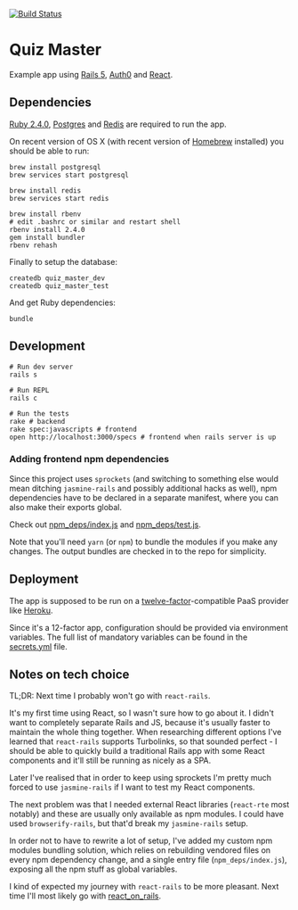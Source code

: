 [![Build Status](https://travis-ci.org/spect88/quiz-master.svg?branch=master)](https://travis-ci.org/spect88/quiz-master)

# Quiz Master

Example app using [Rails 5][1], [Auth0][2] and [React][3].

## Dependencies

[Ruby 2.4.0][4], [Postgres][5] and [Redis][6] are required to run the app.

On recent version of OS X (with recent version of [Homebrew][7] installed)
you should be able to run:

```shell
brew install postgresql
brew services start postgresql

brew install redis
brew services start redis

brew install rbenv
# edit .bashrc or similar and restart shell
rbenv install 2.4.0
gem install bundler
rbenv rehash
```

Finally to setup the database:

```shell
createdb quiz_master_dev
createdb quiz_master_test
```

And get Ruby dependencies:

```shell
bundle
```

## Development

```shell
# Run dev server
rails s

# Run REPL
rails c

# Run the tests
rake # backend
rake spec:javascripts # frontend
open http://localhost:3000/specs # frontend when rails server is up
```

### Adding frontend npm dependencies

Since this project uses `sprockets` (and switching to something else would
mean ditching `jasmine-rails` and possibly additional hacks as well), npm
dependencies have to be declared in a separate manifest, where you can
also make their exports global.

Check out [npm\_deps/index.js](npm_deps/index.js) and
[npm\_deps/test.js](npm_deps/test.js).

Note that you'll need `yarn` (or `npm`) to  bundle the modules if you make
any changes. The output bundles are checked in to the repo for simplicity.

## Deployment

The app is supposed to be run on a [twelve-factor][8]-compatible PaaS provider
like [Heroku][9].

Since it's a 12-factor app, configuration should be provided via environment
variables. The full list of mandatory variables can be found in the
[secrets.yml](config/secrets.yml) file.

## Notes on tech choice

TL;DR: Next time I probably won't go with `react-rails`.

It's my first time using React, so I wasn't sure how to go about it. I didn't
want to completely separate Rails and JS, because it's usually faster to
maintain the whole thing together. When researching different options I've
learned that `react-rails` supports Turbolinks, so that sounded perfect -
I should be able to quickly build a traditional Rails app with some React
components and it'll still be running as nicely as a SPA.

Later I've realised that in order to keep using sprockets I'm pretty much
forced to use `jasmine-rails` if I want to test my React components.

The next problem was that I needed external React libraries (`react-rte`
most notably) and these are usually only available as npm modules. I could
have used `browserify-rails`, but that'd break my `jasmine-rails` setup.

In order not to have to rewrite a lot of setup, I've added my custom npm
modules bundling solution, which relies on rebuilding vendored files on
every npm dependency change, and a single entry file (`npm_deps/index.js`),
exposing all the npm stuff as global variables.

I kind of expected my journey with `react-rails` to be more pleasant.
Next time I'll most likely go with [react_on_rails][10].

[1]: http://rubyonrails.org/
[2]: https://auth0.com/
[3]: https://facebook.github.io/react/
[4]: https://www.ruby-lang.org/
[5]: https://www.postgresql.org/
[6]: https://redis.io/
[7]: https://brew.sh/
[8]: https://12factor.net/
[9]: https://heroku.com/
[10]: https://github.com/shakacode/react_on_rails
